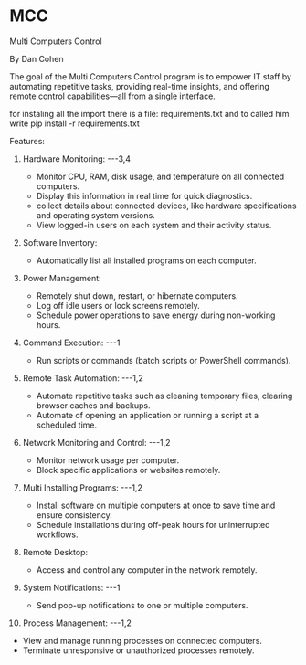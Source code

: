 # MCC
Multi Computers Control 

By Dan Cohen

The goal of the Multi Computers Control program is to empower IT staff by automating repetitive tasks, providing real-time insights, and offering remote control capabilities—all from a single interface.

for instaling all the import there is a file: requirements.txt and to called him write pip install -r requirements.txt

Features:

1. Hardware Monitoring: ---3,4
   - Monitor CPU, RAM, disk usage, and temperature on all connected computers.
   - Display this information in real time for quick diagnostics.
   - collect details about connected devices, like hardware specifications and operating system versions.
   - View logged-in users on each system and their activity status.

2. Software Inventory:
   - Automatically list all installed programs on each computer.

3. Power Management:
   - Remotely shut down, restart, or hibernate computers.
   - Log off idle users or lock screens remotely.
   - Schedule power operations to save energy during non-working hours.

4. Command Execution: ---1
   - Run scripts or commands (batch scripts or PowerShell commands).

5. Remote Task Automation: ---1,2
   - Automate repetitive tasks such as cleaning temporary files, clearing browser caches and backups.
   - Automate of opening an application or running a script at a scheduled time.

6. Network Monitoring and Control: ---1,2
   - Monitor network usage per computer.
   - Block specific applications or websites remotely.

7. Multi Installing Programs: ---1,2
   - Install software on multiple computers at once to save time and ensure consistency.
   - Schedule installations during off-peak hours for uninterrupted workflows.

8. Remote Desktop:
   - Access and control any computer in the network remotely.

9. System Notifications: ---1
   - Send pop-up notifications to one or multiple computers.

10. Process Management: ---1,2
   - View and manage running processes on connected computers.
   - Terminate unresponsive or unauthorized processes remotely.

